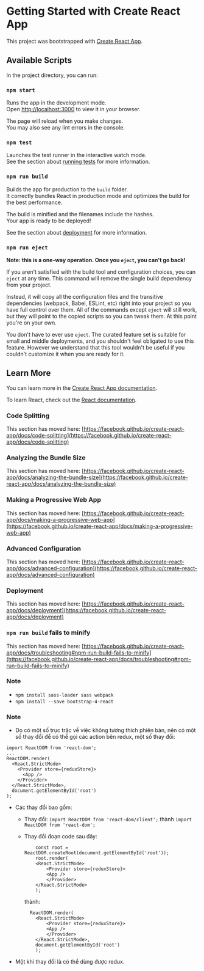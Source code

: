 # Getting Started with Create React App

This project was bootstrapped with [Create React App](https://github.com/facebook/create-react-app).

## Available Scripts

In the project directory, you can run:

### `npm start`

Runs the app in the development mode.\
Open [http://localhost:3000](http://localhost:3000) to view it in your browser.

The page will reload when you make changes.\
You may also see any lint errors in the console.

### `npm test`

Launches the test runner in the interactive watch mode.\
See the section about [running tests](https://facebook.github.io/create-react-app/docs/running-tests) for more information.

### `npm run build`

Builds the app for production to the `build` folder.\
It correctly bundles React in production mode and optimizes the build for the best performance.

The build is minified and the filenames include the hashes.\
Your app is ready to be deployed!

See the section about [deployment](https://facebook.github.io/create-react-app/docs/deployment) for more information.

### `npm run eject`

**Note: this is a one-way operation. Once you `eject`, you can't go back!**

If you aren't satisfied with the build tool and configuration choices, you can `eject` at any time. This command will remove the single build dependency from your project.

Instead, it will copy all the configuration files and the transitive dependencies (webpack, Babel, ESLint, etc) right into your project so you have full control over them. All of the commands except `eject` will still work, but they will point to the copied scripts so you can tweak them. At this point you're on your own.

You don't have to ever use `eject`. The curated feature set is suitable for small and middle deployments, and you shouldn't feel obligated to use this feature. However we understand that this tool wouldn't be useful if you couldn't customize it when you are ready for it.

## Learn More

You can learn more in the [Create React App documentation](https://facebook.github.io/create-react-app/docs/getting-started).

To learn React, check out the [React documentation](https://reactjs.org/).

### Code Splitting

This section has moved here: [https://facebook.github.io/create-react-app/docs/code-splitting](https://facebook.github.io/create-react-app/docs/code-splitting)

### Analyzing the Bundle Size

This section has moved here: [https://facebook.github.io/create-react-app/docs/analyzing-the-bundle-size](https://facebook.github.io/create-react-app/docs/analyzing-the-bundle-size)

### Making a Progressive Web App

This section has moved here: [https://facebook.github.io/create-react-app/docs/making-a-progressive-web-app](https://facebook.github.io/create-react-app/docs/making-a-progressive-web-app)

### Advanced Configuration

This section has moved here: [https://facebook.github.io/create-react-app/docs/advanced-configuration](https://facebook.github.io/create-react-app/docs/advanced-configuration)

### Deployment

This section has moved here: [https://facebook.github.io/create-react-app/docs/deployment](https://facebook.github.io/create-react-app/docs/deployment)

### `npm run build` fails to minify

This section has moved here: [https://facebook.github.io/create-react-app/docs/troubleshooting#npm-run-build-fails-to-minify](https://facebook.github.io/create-react-app/docs/troubleshooting#npm-run-build-fails-to-minify)

### Note

- `npm install sass-loader sass webpack`
- `npm install --save bootstrap-4-react`

### Note

- Do có một số trục trặc về việc không tương thích phiên bản, nên có một số thay đổi để có thể gọi các action bên redux, một số thay đổi:

```
import ReactDOM from 'react-dom';
...
ReactDOM.render(
  <React.StrictMode>
    <Provider store={reduxStore}>
      <App />
    </Provider>
  </React.StrictMode>,
  document.getElementById('root')
);
```

- Các thay đổi bao gồm:

  - Thay đổi: `import ReactDOM from 'react-dom/client';` thành `import ReactDOM from 'react-dom';`
  - Thay đổi đoạn code sau đây:

    ```
        const root = ReactDOM.createRoot(document.getElementById('root'));
        root.render(
        <React.StrictMode>
            <Provider store={reduxStore}>
            <App />
            </Provider>
        </React.StrictMode>
        );
    ```

    thành:

    ```
      ReactDOM.render(
        <React.StrictMode>
            <Provider store={reduxStore}>
            <App />
            </Provider>
        </React.StrictMode>,
        document.getElementById('root')
        );
    ```

- Một khi thay đổi là có thể dùng được redux.
